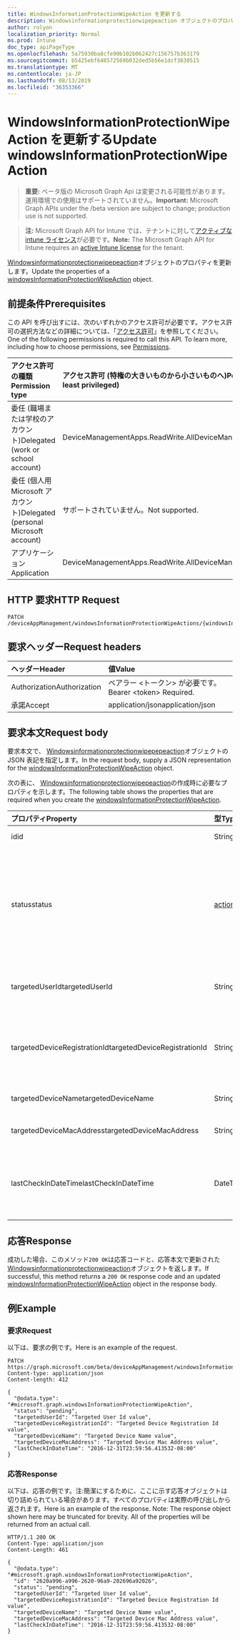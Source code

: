 ```yaml
---
title: WindowsInformationProtectionWipeAction を更新する
description: Windowsinformationprotectionwipepeaction オブジェクトのプロパティを更新します。
author: rolyon
localization_priority: Normal
ms.prod: Intune
doc_type: apiPageType
ms.openlocfilehash: 5a75930ba8cfe90b102b062427c156757b363179
ms.sourcegitcommit: b5425ebf648572569b032ded5b56e1dcf3830515
ms.translationtype: MT
ms.contentlocale: ja-JP
ms.lasthandoff: 08/13/2019
ms.locfileid: "36353366"
---
```

# <a name="update-windowsinformationprotectionwipeaction"></a><span data-ttu-id="899e9-103">WindowsInformationProtectionWipeAction を更新する</span><span class="sxs-lookup"><span data-stu-id="899e9-103">Update windowsInformationProtectionWipeAction</span></span>

> <span data-ttu-id="899e9-104">**重要:** ベータ版の Microsoft Graph Api は変更される可能性があります。運用環境での使用はサポートされていません。</span><span class="sxs-lookup"><span data-stu-id="899e9-104">**Important:** Microsoft Graph APIs under the /beta version are subject to change; production use is not supported.</span></span>

> <span data-ttu-id="899e9-105">**注:** Microsoft Graph API for Intune では、テナントに対して[アクティブな intune ライセンス](https://go.microsoft.com/fwlink/?linkid=839381)が必要です。</span><span class="sxs-lookup"><span data-stu-id="899e9-105">**Note:** The Microsoft Graph API for Intune requires an [active Intune license](https://go.microsoft.com/fwlink/?linkid=839381) for the tenant.</span></span>

<span data-ttu-id="899e9-106">[Windowsinformationprotectionwipepeaction](../resources/intune-mam-windowsinformationprotectionwipeaction.md)オブジェクトのプロパティを更新します。</span><span class="sxs-lookup"><span data-stu-id="899e9-106">Update the properties of a [windowsInformationProtectionWipeAction](../resources/intune-mam-windowsinformationprotectionwipeaction.md) object.</span></span>

## <a name="prerequisites"></a><span data-ttu-id="899e9-107">前提条件</span><span class="sxs-lookup"><span data-stu-id="899e9-107">Prerequisites</span></span>
<span data-ttu-id="899e9-p101">この API を呼び出すには、次のいずれかのアクセス許可が必要です。アクセス許可の選択方法などの詳細については、「[アクセス許可](/graph/permissions-reference)」を参照してください。</span><span class="sxs-lookup"><span data-stu-id="899e9-p101">One of the following permissions is required to call this API. To learn more, including how to choose permissions, see [Permissions](/graph/permissions-reference).</span></span>

|<span data-ttu-id="899e9-110">アクセス許可の種類</span><span class="sxs-lookup"><span data-stu-id="899e9-110">Permission type</span></span>|<span data-ttu-id="899e9-111">アクセス許可 (特権の大きいものから小さいものへ)</span><span class="sxs-lookup"><span data-stu-id="899e9-111">Permissions (from most to least privileged)</span></span>|
|:---|:---|
|<span data-ttu-id="899e9-112">委任 (職場または学校のアカウント)</span><span class="sxs-lookup"><span data-stu-id="899e9-112">Delegated (work or school account)</span></span>|<span data-ttu-id="899e9-113">DeviceManagementApps.ReadWrite.All</span><span class="sxs-lookup"><span data-stu-id="899e9-113">DeviceManagementApps.ReadWrite.All</span></span>|
|<span data-ttu-id="899e9-114">委任 (個人用 Microsoft アカウント)</span><span class="sxs-lookup"><span data-stu-id="899e9-114">Delegated (personal Microsoft account)</span></span>|<span data-ttu-id="899e9-115">サポートされていません。</span><span class="sxs-lookup"><span data-stu-id="899e9-115">Not supported.</span></span>|
|<span data-ttu-id="899e9-116">アプリケーション</span><span class="sxs-lookup"><span data-stu-id="899e9-116">Application</span></span>|<span data-ttu-id="899e9-117">DeviceManagementApps.ReadWrite.All</span><span class="sxs-lookup"><span data-stu-id="899e9-117">DeviceManagementApps.ReadWrite.All</span></span>|

## <a name="http-request"></a><span data-ttu-id="899e9-118">HTTP 要求</span><span class="sxs-lookup"><span data-stu-id="899e9-118">HTTP Request</span></span>
<!-- {
  "blockType": "ignored"
}
-->
``` http
PATCH /deviceAppManagement/windowsInformationProtectionWipeActions/{windowsInformationProtectionWipeActionId}
```

## <a name="request-headers"></a><span data-ttu-id="899e9-119">要求ヘッダー</span><span class="sxs-lookup"><span data-stu-id="899e9-119">Request headers</span></span>
|<span data-ttu-id="899e9-120">ヘッダー</span><span class="sxs-lookup"><span data-stu-id="899e9-120">Header</span></span>|<span data-ttu-id="899e9-121">値</span><span class="sxs-lookup"><span data-stu-id="899e9-121">Value</span></span>|
|:---|:---|
|<span data-ttu-id="899e9-122">Authorization</span><span class="sxs-lookup"><span data-stu-id="899e9-122">Authorization</span></span>|<span data-ttu-id="899e9-123">ベアラー &lt;トークン&gt; が必要です。</span><span class="sxs-lookup"><span data-stu-id="899e9-123">Bearer &lt;token&gt; Required.</span></span>|
|<span data-ttu-id="899e9-124">承諾</span><span class="sxs-lookup"><span data-stu-id="899e9-124">Accept</span></span>|<span data-ttu-id="899e9-125">application/json</span><span class="sxs-lookup"><span data-stu-id="899e9-125">application/json</span></span>|

## <a name="request-body"></a><span data-ttu-id="899e9-126">要求本文</span><span class="sxs-lookup"><span data-stu-id="899e9-126">Request body</span></span>
<span data-ttu-id="899e9-127">要求本文で、 [Windowsinformationprotectionwipepepeaction](../resources/intune-mam-windowsinformationprotectionwipeaction.md)オブジェクトの JSON 表記を指定します。</span><span class="sxs-lookup"><span data-stu-id="899e9-127">In the request body, supply a JSON representation for the [windowsInformationProtectionWipeAction](../resources/intune-mam-windowsinformationprotectionwipeaction.md) object.</span></span>

<span data-ttu-id="899e9-128">次の表に、 [Windowsinformationprotectionwipepeaction](../resources/intune-mam-windowsinformationprotectionwipeaction.md)の作成時に必要なプロパティを示します。</span><span class="sxs-lookup"><span data-stu-id="899e9-128">The following table shows the properties that are required when you create the [windowsInformationProtectionWipeAction](../resources/intune-mam-windowsinformationprotectionwipeaction.md).</span></span>

|<span data-ttu-id="899e9-129">プロパティ</span><span class="sxs-lookup"><span data-stu-id="899e9-129">Property</span></span>|<span data-ttu-id="899e9-130">型</span><span class="sxs-lookup"><span data-stu-id="899e9-130">Type</span></span>|<span data-ttu-id="899e9-131">説明</span><span class="sxs-lookup"><span data-stu-id="899e9-131">Description</span></span>|
|:---|:---|:---|
|<span data-ttu-id="899e9-132">id</span><span class="sxs-lookup"><span data-stu-id="899e9-132">id</span></span>|<span data-ttu-id="899e9-133">String</span><span class="sxs-lookup"><span data-stu-id="899e9-133">String</span></span>|<span data-ttu-id="899e9-134">エンティティのキー。</span><span class="sxs-lookup"><span data-stu-id="899e9-134">Key of the entity.</span></span>|
|<span data-ttu-id="899e9-135">status</span><span class="sxs-lookup"><span data-stu-id="899e9-135">status</span></span>|[<span data-ttu-id="899e9-136">actionState</span><span class="sxs-lookup"><span data-stu-id="899e9-136">actionState</span></span>](../resources/intune-shared-actionstate.md)|<span data-ttu-id="899e9-137">ワイプアクションの状態。</span><span class="sxs-lookup"><span data-stu-id="899e9-137">Wipe action status.</span></span> <span data-ttu-id="899e9-138">可能な値は、`none`、`pending`、`canceled`、`active`、`done`、`failed`、`notSupported` です。</span><span class="sxs-lookup"><span data-stu-id="899e9-138">Possible values are: `none`, `pending`, `canceled`, `active`, `done`, `failed`, `notSupported`.</span></span>|
|<span data-ttu-id="899e9-139">targetedUserId</span><span class="sxs-lookup"><span data-stu-id="899e9-139">targetedUserId</span></span>|<span data-ttu-id="899e9-140">String</span><span class="sxs-lookup"><span data-stu-id="899e9-140">String</span></span>|<span data-ttu-id="899e9-141">このワイプアクションの対象となる UserId。</span><span class="sxs-lookup"><span data-stu-id="899e9-141">The UserId being targeted by this wipe action.</span></span>|
|<span data-ttu-id="899e9-142">targetedDeviceRegistrationId</span><span class="sxs-lookup"><span data-stu-id="899e9-142">targetedDeviceRegistrationId</span></span>|<span data-ttu-id="899e9-143">String</span><span class="sxs-lookup"><span data-stu-id="899e9-143">String</span></span>|<span data-ttu-id="899e9-144">このワイプアクションの対象となる DeviceRegistrationId。</span><span class="sxs-lookup"><span data-stu-id="899e9-144">The DeviceRegistrationId being targeted by this wipe action.</span></span>|
|<span data-ttu-id="899e9-145">targetedDeviceName</span><span class="sxs-lookup"><span data-stu-id="899e9-145">targetedDeviceName</span></span>|<span data-ttu-id="899e9-146">String</span><span class="sxs-lookup"><span data-stu-id="899e9-146">String</span></span>|<span data-ttu-id="899e9-147">対象のデバイス名。</span><span class="sxs-lookup"><span data-stu-id="899e9-147">Targeted device name.</span></span>|
|<span data-ttu-id="899e9-148">targetedDeviceMacAddress</span><span class="sxs-lookup"><span data-stu-id="899e9-148">targetedDeviceMacAddress</span></span>|<span data-ttu-id="899e9-149">String</span><span class="sxs-lookup"><span data-stu-id="899e9-149">String</span></span>|<span data-ttu-id="899e9-150">対象デバイスの Mac アドレス。</span><span class="sxs-lookup"><span data-stu-id="899e9-150">Targeted device Mac address.</span></span>|
|<span data-ttu-id="899e9-151">lastCheckInDateTime</span><span class="sxs-lookup"><span data-stu-id="899e9-151">lastCheckInDateTime</span></span>|<span data-ttu-id="899e9-152">DateTimeOffset</span><span class="sxs-lookup"><span data-stu-id="899e9-152">DateTimeOffset</span></span>|<span data-ttu-id="899e9-153">このワイプアクションの対象となったデバイスの最終チェックイン時刻。</span><span class="sxs-lookup"><span data-stu-id="899e9-153">Last checkin time of the device that was targeted by this wipe action.</span></span>|



## <a name="response"></a><span data-ttu-id="899e9-154">応答</span><span class="sxs-lookup"><span data-stu-id="899e9-154">Response</span></span>
<span data-ttu-id="899e9-155">成功した場合、このメソッド`200 OK`は応答コードと、応答本文で更新された[Windowsinformationprotectionwipeaction](../resources/intune-mam-windowsinformationprotectionwipeaction.md)オブジェクトを返します。</span><span class="sxs-lookup"><span data-stu-id="899e9-155">If successful, this method returns a `200 OK` response code and an updated [windowsInformationProtectionWipeAction](../resources/intune-mam-windowsinformationprotectionwipeaction.md) object in the response body.</span></span>

## <a name="example"></a><span data-ttu-id="899e9-156">例</span><span class="sxs-lookup"><span data-stu-id="899e9-156">Example</span></span>

### <a name="request"></a><span data-ttu-id="899e9-157">要求</span><span class="sxs-lookup"><span data-stu-id="899e9-157">Request</span></span>
<span data-ttu-id="899e9-158">以下は、要求の例です。</span><span class="sxs-lookup"><span data-stu-id="899e9-158">Here is an example of the request.</span></span>
``` http
PATCH https://graph.microsoft.com/beta/deviceAppManagement/windowsInformationProtectionWipeActions/{windowsInformationProtectionWipeActionId}
Content-type: application/json
Content-length: 412

{
  "@odata.type": "#microsoft.graph.windowsInformationProtectionWipeAction",
  "status": "pending",
  "targetedUserId": "Targeted User Id value",
  "targetedDeviceRegistrationId": "Targeted Device Registration Id value",
  "targetedDeviceName": "Targeted Device Name value",
  "targetedDeviceMacAddress": "Targeted Device Mac Address value",
  "lastCheckInDateTime": "2016-12-31T23:59:56.413532-08:00"
}
```

### <a name="response"></a><span data-ttu-id="899e9-159">応答</span><span class="sxs-lookup"><span data-stu-id="899e9-159">Response</span></span>
<span data-ttu-id="899e9-p103">以下は、応答の例です。注:簡潔にするために、ここに示す応答オブジェクトは切り詰められている場合があります。すべてのプロパティは実際の呼び出しから返されます。</span><span class="sxs-lookup"><span data-stu-id="899e9-p103">Here is an example of the response. Note: The response object shown here may be truncated for brevity. All of the properties will be returned from an actual call.</span></span>
``` http
HTTP/1.1 200 OK
Content-Type: application/json
Content-Length: 461

{
  "@odata.type": "#microsoft.graph.windowsInformationProtectionWipeAction",
  "id": "2620a996-a996-2620-96a9-202696a92026",
  "status": "pending",
  "targetedUserId": "Targeted User Id value",
  "targetedDeviceRegistrationId": "Targeted Device Registration Id value",
  "targetedDeviceName": "Targeted Device Name value",
  "targetedDeviceMacAddress": "Targeted Device Mac Address value",
  "lastCheckInDateTime": "2016-12-31T23:59:56.413532-08:00"
}
```






